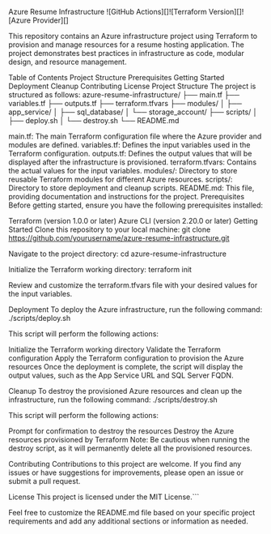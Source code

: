 Azure Resume Infrastructure
![GitHub Actions][]![Terraform Version][]![Azure Provider][]

This repository contains an Azure infrastructure project using Terraform to provision and manage resources for a resume hosting application. The project demonstrates best practices in infrastructure as code, modular design, and resource management.

Table of Contents
Project Structure
Prerequisites
Getting Started
Deployment
Cleanup
Contributing
License
Project Structure
The project is structured as follows: azure-resume-infrastructure/ ├── main.tf ├── variables.tf ├── outputs.tf ├── terraform.tfvars ├── modules/ │   ├── app_service/ │   ├── sql_database/ │   └── storage_account/ ├── scripts/ │   ├── deploy.sh │   └── destroy.sh └── README.md

main.tf: The main Terraform configuration file where the Azure provider and modules are defined.
variables.tf: Defines the input variables used in the Terraform configuration.
outputs.tf: Defines the output values that will be displayed after the infrastructure is provisioned.
terraform.tfvars: Contains the actual values for the input variables.
modules/: Directory to store reusable Terraform modules for different Azure resources.
scripts/: Directory to store deployment and cleanup scripts.
README.md: This file, providing documentation and instructions for the project.
Prerequisites
Before getting started, ensure you have the following prerequisites installed:

Terraform (version 1.0.0 or later)
Azure CLI (version 2.20.0 or later)
Getting Started
Clone this repository to your local machine:   git clone https://github.com/yourusername/azure-resume-infrastructure.git  

Navigate to the project directory:   cd azure-resume-infrastructure  

Initialize the Terraform working directory:   terraform init  

Review and customize the terraform.tfvars file with your desired values for the input variables.

Deployment
To deploy the Azure infrastructure, run the following command: ./scripts/deploy.sh

This script will perform the following actions:

Initialize the Terraform working directory
Validate the Terraform configuration
Apply the Terraform configuration to provision the Azure resources
Once the deployment is complete, the script will display the output values, such as the App Service URL and SQL Server FQDN.

Cleanup
To destroy the provisioned Azure resources and clean up the infrastructure, run the following command: ./scripts/destroy.sh

This script will perform the following actions:

Prompt for confirmation to destroy the resources
Destroy the Azure resources provisioned by Terraform
Note: Be cautious when running the destroy script, as it will permanently delete all the provisioned resources.

Contributing
Contributions to this project are welcome. If you find any issues or have suggestions for improvements, please open an issue or submit a pull request.

License
This project is licensed under the MIT License.```

Feel free to customize the README.md file based on your specific project requirements and add any additional sections or information as needed.